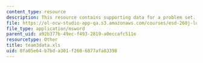 ```yaml
---
content_type: resource
description: This resource contains supporting data for a problem set.
file: https://ol-ocw-studio-app-qa.s3.amazonaws.com/courses/esd-260j-logistics-systems-fall-2006/8fa05e64b7bda301f2606877afa83398_team3data.xls
file_type: application/msword
parent_uid: a92b377b-49ec-f493-2819-a0eccafc511e
resourcetype: Other
title: team3data.xls
uid: 8fa05e64-b7bd-a301-f260-6877afa83398
---
```

